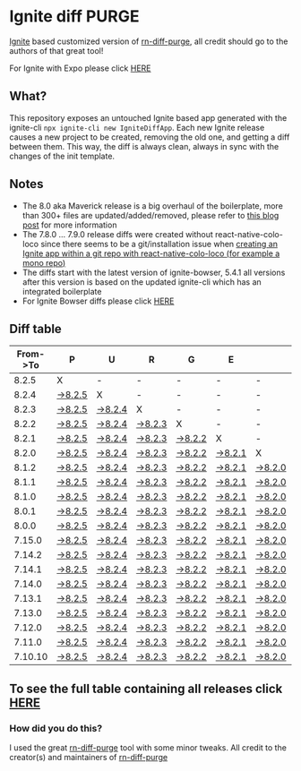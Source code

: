 # Ignite diff PURGE

[Ignite](https://github.com/infinitered/ignite) based customized version of [rn-diff-purge](https://github.com/react-native-community/rn-diff-purge/), all credit should go to the authors of that great tool!

For Ignite with Expo please click [HERE](https://github.com/nirre7/ignite-expo-diff-purge)

## What?

This repository exposes an untouched Ignite based app generated with the ignite-cli
`npx ignite-cli new IgniteDiffApp`. Each new Ignite release causes a new project to be created, removing the old one, and getting a diff between them. This way, the diff is always clean, always in sync with the changes of the init template.

## Notes
- The 8.0 aka Maverick release is a big overhaul of the boilerplate, more than 300+ files are updated/added/removed, please refer to [this blog post](https://shift.infinite.red/announcing-ignite-8-0-maverick-fbbdafbb738e) for more information
- The 7.8.0 ... 7.9.0 release diffs were created without react-native-colo-loco since there seems to be a git/installation issue when [creating an Ignite app within a git repo with react-native-colo-loco (for example a mono repo)](https://github.com/infinitered/ignite/issues/1845)
- The diffs start with the latest version of ignite-bowser, 5.4.1 all versions after this version is based on the updated ignite-cli which has an integrated boilerplate
- For Ignite Bowser diffs please click [HERE](https://github.com/nirre7/ignite-bowser-diff-purge)

## Diff table

| From->To | P                                                                                             | U                                                                                             | R                                                                                             | G                                                                                             | E                                                                                             |                                                                                               | T                                                                                             | I                                                                                             | M                                                                                             | E                                                                                             | !                                                                                             | !                                                                                               |                                                                                                 |                                                                                                 |                                                                                                 |                                                                                                 |                                                                                                 |                                                                                                 |                                                                                                 |     |
| -------- | --------------------------------------------------------------------------------------------- | --------------------------------------------------------------------------------------------- | --------------------------------------------------------------------------------------------- | --------------------------------------------------------------------------------------------- | --------------------------------------------------------------------------------------------- | --------------------------------------------------------------------------------------------- | --------------------------------------------------------------------------------------------- | --------------------------------------------------------------------------------------------- | --------------------------------------------------------------------------------------------- | --------------------------------------------------------------------------------------------- | --------------------------------------------------------------------------------------------- | ----------------------------------------------------------------------------------------------- | ----------------------------------------------------------------------------------------------- | ----------------------------------------------------------------------------------------------- | ----------------------------------------------------------------------------------------------- | ----------------------------------------------------------------------------------------------- | ----------------------------------------------------------------------------------------------- | ----------------------------------------------------------------------------------------------- | ----------------------------------------------------------------------------------------------- | --- |
| 8.2.5    | X                                                                                             | -                                                                                             | -                                                                                             | -                                                                                             | -                                                                                             | -                                                                                             | -                                                                                             | -                                                                                             | -                                                                                             | -                                                                                             | -                                                                                             | -                                                                                               | -                                                                                               | -                                                                                               | -                                                                                               | -                                                                                               | -                                                                                               | -                                                                                               | -                                                                                               | -   |
| 8.2.4    | [->8.2.5](https://github.com/nirre7/ignite-diff-purge/compare/release/8.2.4..release/8.2.5)   | X                                                                                             | -                                                                                             | -                                                                                             | -                                                                                             | -                                                                                             | -                                                                                             | -                                                                                             | -                                                                                             | -                                                                                             | -                                                                                             | -                                                                                               | -                                                                                               | -                                                                                               | -                                                                                               | -                                                                                               | -                                                                                               | -                                                                                               | -                                                                                               | -   |
| 8.2.3    | [->8.2.5](https://github.com/nirre7/ignite-diff-purge/compare/release/8.2.3..release/8.2.5)   | [->8.2.4](https://github.com/nirre7/ignite-diff-purge/compare/release/8.2.3..release/8.2.4)   | X                                                                                             | -                                                                                             | -                                                                                             | -                                                                                             | -                                                                                             | -                                                                                             | -                                                                                             | -                                                                                             | -                                                                                             | -                                                                                               | -                                                                                               | -                                                                                               | -                                                                                               | -                                                                                               | -                                                                                               | -                                                                                               | -                                                                                               | -   |
| 8.2.2    | [->8.2.5](https://github.com/nirre7/ignite-diff-purge/compare/release/8.2.2..release/8.2.5)   | [->8.2.4](https://github.com/nirre7/ignite-diff-purge/compare/release/8.2.2..release/8.2.4)   | [->8.2.3](https://github.com/nirre7/ignite-diff-purge/compare/release/8.2.2..release/8.2.3)   | X                                                                                             | -                                                                                             | -                                                                                             | -                                                                                             | -                                                                                             | -                                                                                             | -                                                                                             | -                                                                                             | -                                                                                               | -                                                                                               | -                                                                                               | -                                                                                               | -                                                                                               | -                                                                                               | -                                                                                               | -                                                                                               | -   |
| 8.2.1    | [->8.2.5](https://github.com/nirre7/ignite-diff-purge/compare/release/8.2.1..release/8.2.5)   | [->8.2.4](https://github.com/nirre7/ignite-diff-purge/compare/release/8.2.1..release/8.2.4)   | [->8.2.3](https://github.com/nirre7/ignite-diff-purge/compare/release/8.2.1..release/8.2.3)   | [->8.2.2](https://github.com/nirre7/ignite-diff-purge/compare/release/8.2.1..release/8.2.2)   | X                                                                                             | -                                                                                             | -                                                                                             | -                                                                                             | -                                                                                             | -                                                                                             | -                                                                                             | -                                                                                               | -                                                                                               | -                                                                                               | -                                                                                               | -                                                                                               | -                                                                                               | -                                                                                               | -                                                                                               | -   |
| 8.2.0    | [->8.2.5](https://github.com/nirre7/ignite-diff-purge/compare/release/8.2.0..release/8.2.5)   | [->8.2.4](https://github.com/nirre7/ignite-diff-purge/compare/release/8.2.0..release/8.2.4)   | [->8.2.3](https://github.com/nirre7/ignite-diff-purge/compare/release/8.2.0..release/8.2.3)   | [->8.2.2](https://github.com/nirre7/ignite-diff-purge/compare/release/8.2.0..release/8.2.2)   | [->8.2.1](https://github.com/nirre7/ignite-diff-purge/compare/release/8.2.0..release/8.2.1)   | X                                                                                             | -                                                                                             | -                                                                                             | -                                                                                             | -                                                                                             | -                                                                                             | -                                                                                               | -                                                                                               | -                                                                                               | -                                                                                               | -                                                                                               | -                                                                                               | -                                                                                               | -                                                                                               | -   |
| 8.1.2    | [->8.2.5](https://github.com/nirre7/ignite-diff-purge/compare/release/8.1.2..release/8.2.5)   | [->8.2.4](https://github.com/nirre7/ignite-diff-purge/compare/release/8.1.2..release/8.2.4)   | [->8.2.3](https://github.com/nirre7/ignite-diff-purge/compare/release/8.1.2..release/8.2.3)   | [->8.2.2](https://github.com/nirre7/ignite-diff-purge/compare/release/8.1.2..release/8.2.2)   | [->8.2.1](https://github.com/nirre7/ignite-diff-purge/compare/release/8.1.2..release/8.2.1)   | [->8.2.0](https://github.com/nirre7/ignite-diff-purge/compare/release/8.1.2..release/8.2.0)   | X                                                                                             | -                                                                                             | -                                                                                             | -                                                                                             | -                                                                                             | -                                                                                               | -                                                                                               | -                                                                                               | -                                                                                               | -                                                                                               | -                                                                                               | -                                                                                               | -                                                                                               | -   |
| 8.1.1    | [->8.2.5](https://github.com/nirre7/ignite-diff-purge/compare/release/8.1.1..release/8.2.5)   | [->8.2.4](https://github.com/nirre7/ignite-diff-purge/compare/release/8.1.1..release/8.2.4)   | [->8.2.3](https://github.com/nirre7/ignite-diff-purge/compare/release/8.1.1..release/8.2.3)   | [->8.2.2](https://github.com/nirre7/ignite-diff-purge/compare/release/8.1.1..release/8.2.2)   | [->8.2.1](https://github.com/nirre7/ignite-diff-purge/compare/release/8.1.1..release/8.2.1)   | [->8.2.0](https://github.com/nirre7/ignite-diff-purge/compare/release/8.1.1..release/8.2.0)   | [->8.1.2](https://github.com/nirre7/ignite-diff-purge/compare/release/8.1.1..release/8.1.2)   | X                                                                                             | -                                                                                             | -                                                                                             | -                                                                                             | -                                                                                               | -                                                                                               | -                                                                                               | -                                                                                               | -                                                                                               | -                                                                                               | -                                                                                               | -                                                                                               | -   |
| 8.1.0    | [->8.2.5](https://github.com/nirre7/ignite-diff-purge/compare/release/8.1.0..release/8.2.5)   | [->8.2.4](https://github.com/nirre7/ignite-diff-purge/compare/release/8.1.0..release/8.2.4)   | [->8.2.3](https://github.com/nirre7/ignite-diff-purge/compare/release/8.1.0..release/8.2.3)   | [->8.2.2](https://github.com/nirre7/ignite-diff-purge/compare/release/8.1.0..release/8.2.2)   | [->8.2.1](https://github.com/nirre7/ignite-diff-purge/compare/release/8.1.0..release/8.2.1)   | [->8.2.0](https://github.com/nirre7/ignite-diff-purge/compare/release/8.1.0..release/8.2.0)   | [->8.1.2](https://github.com/nirre7/ignite-diff-purge/compare/release/8.1.0..release/8.1.2)   | [->8.1.1](https://github.com/nirre7/ignite-diff-purge/compare/release/8.1.0..release/8.1.1)   | X                                                                                             | -                                                                                             | -                                                                                             | -                                                                                               | -                                                                                               | -                                                                                               | -                                                                                               | -                                                                                               | -                                                                                               | -                                                                                               | -                                                                                               | -   |
| 8.0.1    | [->8.2.5](https://github.com/nirre7/ignite-diff-purge/compare/release/8.0.1..release/8.2.5)   | [->8.2.4](https://github.com/nirre7/ignite-diff-purge/compare/release/8.0.1..release/8.2.4)   | [->8.2.3](https://github.com/nirre7/ignite-diff-purge/compare/release/8.0.1..release/8.2.3)   | [->8.2.2](https://github.com/nirre7/ignite-diff-purge/compare/release/8.0.1..release/8.2.2)   | [->8.2.1](https://github.com/nirre7/ignite-diff-purge/compare/release/8.0.1..release/8.2.1)   | [->8.2.0](https://github.com/nirre7/ignite-diff-purge/compare/release/8.0.1..release/8.2.0)   | [->8.1.2](https://github.com/nirre7/ignite-diff-purge/compare/release/8.0.1..release/8.1.2)   | [->8.1.1](https://github.com/nirre7/ignite-diff-purge/compare/release/8.0.1..release/8.1.1)   | [->8.1.0](https://github.com/nirre7/ignite-diff-purge/compare/release/8.0.1..release/8.1.0)   | X                                                                                             | -                                                                                             | -                                                                                               | -                                                                                               | -                                                                                               | -                                                                                               | -                                                                                               | -                                                                                               | -                                                                                               | -                                                                                               | -   |
| 8.0.0    | [->8.2.5](https://github.com/nirre7/ignite-diff-purge/compare/release/8.0.0..release/8.2.5)   | [->8.2.4](https://github.com/nirre7/ignite-diff-purge/compare/release/8.0.0..release/8.2.4)   | [->8.2.3](https://github.com/nirre7/ignite-diff-purge/compare/release/8.0.0..release/8.2.3)   | [->8.2.2](https://github.com/nirre7/ignite-diff-purge/compare/release/8.0.0..release/8.2.2)   | [->8.2.1](https://github.com/nirre7/ignite-diff-purge/compare/release/8.0.0..release/8.2.1)   | [->8.2.0](https://github.com/nirre7/ignite-diff-purge/compare/release/8.0.0..release/8.2.0)   | [->8.1.2](https://github.com/nirre7/ignite-diff-purge/compare/release/8.0.0..release/8.1.2)   | [->8.1.1](https://github.com/nirre7/ignite-diff-purge/compare/release/8.0.0..release/8.1.1)   | [->8.1.0](https://github.com/nirre7/ignite-diff-purge/compare/release/8.0.0..release/8.1.0)   | [->8.0.1](https://github.com/nirre7/ignite-diff-purge/compare/release/8.0.0..release/8.0.1)   | X                                                                                             | -                                                                                               | -                                                                                               | -                                                                                               | -                                                                                               | -                                                                                               | -                                                                                               | -                                                                                               | -                                                                                               | -   |
| 7.15.0   | [->8.2.5](https://github.com/nirre7/ignite-diff-purge/compare/release/7.15.0..release/8.2.5)  | [->8.2.4](https://github.com/nirre7/ignite-diff-purge/compare/release/7.15.0..release/8.2.4)  | [->8.2.3](https://github.com/nirre7/ignite-diff-purge/compare/release/7.15.0..release/8.2.3)  | [->8.2.2](https://github.com/nirre7/ignite-diff-purge/compare/release/7.15.0..release/8.2.2)  | [->8.2.1](https://github.com/nirre7/ignite-diff-purge/compare/release/7.15.0..release/8.2.1)  | [->8.2.0](https://github.com/nirre7/ignite-diff-purge/compare/release/7.15.0..release/8.2.0)  | [->8.1.2](https://github.com/nirre7/ignite-diff-purge/compare/release/7.15.0..release/8.1.2)  | [->8.1.1](https://github.com/nirre7/ignite-diff-purge/compare/release/7.15.0..release/8.1.1)  | [->8.1.0](https://github.com/nirre7/ignite-diff-purge/compare/release/7.15.0..release/8.1.0)  | [->8.0.1](https://github.com/nirre7/ignite-diff-purge/compare/release/7.15.0..release/8.0.1)  | [->8.0.0](https://github.com/nirre7/ignite-diff-purge/compare/release/7.15.0..release/8.0.0)  | X                                                                                               | -                                                                                               | -                                                                                               | -                                                                                               | -                                                                                               | -                                                                                               | -                                                                                               | -                                                                                               | -   |
| 7.14.2   | [->8.2.5](https://github.com/nirre7/ignite-diff-purge/compare/release/7.14.2..release/8.2.5)  | [->8.2.4](https://github.com/nirre7/ignite-diff-purge/compare/release/7.14.2..release/8.2.4)  | [->8.2.3](https://github.com/nirre7/ignite-diff-purge/compare/release/7.14.2..release/8.2.3)  | [->8.2.2](https://github.com/nirre7/ignite-diff-purge/compare/release/7.14.2..release/8.2.2)  | [->8.2.1](https://github.com/nirre7/ignite-diff-purge/compare/release/7.14.2..release/8.2.1)  | [->8.2.0](https://github.com/nirre7/ignite-diff-purge/compare/release/7.14.2..release/8.2.0)  | [->8.1.2](https://github.com/nirre7/ignite-diff-purge/compare/release/7.14.2..release/8.1.2)  | [->8.1.1](https://github.com/nirre7/ignite-diff-purge/compare/release/7.14.2..release/8.1.1)  | [->8.1.0](https://github.com/nirre7/ignite-diff-purge/compare/release/7.14.2..release/8.1.0)  | [->8.0.1](https://github.com/nirre7/ignite-diff-purge/compare/release/7.14.2..release/8.0.1)  | [->8.0.0](https://github.com/nirre7/ignite-diff-purge/compare/release/7.14.2..release/8.0.0)  | [->7.15.0](https://github.com/nirre7/ignite-diff-purge/compare/release/7.14.2..release/7.15.0)  | X                                                                                               | -                                                                                               | -                                                                                               | -                                                                                               | -                                                                                               | -                                                                                               | -                                                                                               | -   |
| 7.14.1   | [->8.2.5](https://github.com/nirre7/ignite-diff-purge/compare/release/7.14.1..release/8.2.5)  | [->8.2.4](https://github.com/nirre7/ignite-diff-purge/compare/release/7.14.1..release/8.2.4)  | [->8.2.3](https://github.com/nirre7/ignite-diff-purge/compare/release/7.14.1..release/8.2.3)  | [->8.2.2](https://github.com/nirre7/ignite-diff-purge/compare/release/7.14.1..release/8.2.2)  | [->8.2.1](https://github.com/nirre7/ignite-diff-purge/compare/release/7.14.1..release/8.2.1)  | [->8.2.0](https://github.com/nirre7/ignite-diff-purge/compare/release/7.14.1..release/8.2.0)  | [->8.1.2](https://github.com/nirre7/ignite-diff-purge/compare/release/7.14.1..release/8.1.2)  | [->8.1.1](https://github.com/nirre7/ignite-diff-purge/compare/release/7.14.1..release/8.1.1)  | [->8.1.0](https://github.com/nirre7/ignite-diff-purge/compare/release/7.14.1..release/8.1.0)  | [->8.0.1](https://github.com/nirre7/ignite-diff-purge/compare/release/7.14.1..release/8.0.1)  | [->8.0.0](https://github.com/nirre7/ignite-diff-purge/compare/release/7.14.1..release/8.0.0)  | [->7.15.0](https://github.com/nirre7/ignite-diff-purge/compare/release/7.14.1..release/7.15.0)  | [->7.14.2](https://github.com/nirre7/ignite-diff-purge/compare/release/7.14.1..release/7.14.2)  | X                                                                                               | -                                                                                               | -                                                                                               | -                                                                                               | -                                                                                               | -                                                                                               | -   |
| 7.14.0   | [->8.2.5](https://github.com/nirre7/ignite-diff-purge/compare/release/7.14.0..release/8.2.5)  | [->8.2.4](https://github.com/nirre7/ignite-diff-purge/compare/release/7.14.0..release/8.2.4)  | [->8.2.3](https://github.com/nirre7/ignite-diff-purge/compare/release/7.14.0..release/8.2.3)  | [->8.2.2](https://github.com/nirre7/ignite-diff-purge/compare/release/7.14.0..release/8.2.2)  | [->8.2.1](https://github.com/nirre7/ignite-diff-purge/compare/release/7.14.0..release/8.2.1)  | [->8.2.0](https://github.com/nirre7/ignite-diff-purge/compare/release/7.14.0..release/8.2.0)  | [->8.1.2](https://github.com/nirre7/ignite-diff-purge/compare/release/7.14.0..release/8.1.2)  | [->8.1.1](https://github.com/nirre7/ignite-diff-purge/compare/release/7.14.0..release/8.1.1)  | [->8.1.0](https://github.com/nirre7/ignite-diff-purge/compare/release/7.14.0..release/8.1.0)  | [->8.0.1](https://github.com/nirre7/ignite-diff-purge/compare/release/7.14.0..release/8.0.1)  | [->8.0.0](https://github.com/nirre7/ignite-diff-purge/compare/release/7.14.0..release/8.0.0)  | [->7.15.0](https://github.com/nirre7/ignite-diff-purge/compare/release/7.14.0..release/7.15.0)  | [->7.14.2](https://github.com/nirre7/ignite-diff-purge/compare/release/7.14.0..release/7.14.2)  | [->7.14.1](https://github.com/nirre7/ignite-diff-purge/compare/release/7.14.0..release/7.14.1)  | X                                                                                               | -                                                                                               | -                                                                                               | -                                                                                               | -                                                                                               | -   |
| 7.13.1   | [->8.2.5](https://github.com/nirre7/ignite-diff-purge/compare/release/7.13.1..release/8.2.5)  | [->8.2.4](https://github.com/nirre7/ignite-diff-purge/compare/release/7.13.1..release/8.2.4)  | [->8.2.3](https://github.com/nirre7/ignite-diff-purge/compare/release/7.13.1..release/8.2.3)  | [->8.2.2](https://github.com/nirre7/ignite-diff-purge/compare/release/7.13.1..release/8.2.2)  | [->8.2.1](https://github.com/nirre7/ignite-diff-purge/compare/release/7.13.1..release/8.2.1)  | [->8.2.0](https://github.com/nirre7/ignite-diff-purge/compare/release/7.13.1..release/8.2.0)  | [->8.1.2](https://github.com/nirre7/ignite-diff-purge/compare/release/7.13.1..release/8.1.2)  | [->8.1.1](https://github.com/nirre7/ignite-diff-purge/compare/release/7.13.1..release/8.1.1)  | [->8.1.0](https://github.com/nirre7/ignite-diff-purge/compare/release/7.13.1..release/8.1.0)  | [->8.0.1](https://github.com/nirre7/ignite-diff-purge/compare/release/7.13.1..release/8.0.1)  | [->8.0.0](https://github.com/nirre7/ignite-diff-purge/compare/release/7.13.1..release/8.0.0)  | [->7.15.0](https://github.com/nirre7/ignite-diff-purge/compare/release/7.13.1..release/7.15.0)  | [->7.14.2](https://github.com/nirre7/ignite-diff-purge/compare/release/7.13.1..release/7.14.2)  | [->7.14.1](https://github.com/nirre7/ignite-diff-purge/compare/release/7.13.1..release/7.14.1)  | [->7.14.0](https://github.com/nirre7/ignite-diff-purge/compare/release/7.13.1..release/7.14.0)  | X                                                                                               | -                                                                                               | -                                                                                               | -                                                                                               | -   |
| 7.13.0   | [->8.2.5](https://github.com/nirre7/ignite-diff-purge/compare/release/7.13.0..release/8.2.5)  | [->8.2.4](https://github.com/nirre7/ignite-diff-purge/compare/release/7.13.0..release/8.2.4)  | [->8.2.3](https://github.com/nirre7/ignite-diff-purge/compare/release/7.13.0..release/8.2.3)  | [->8.2.2](https://github.com/nirre7/ignite-diff-purge/compare/release/7.13.0..release/8.2.2)  | [->8.2.1](https://github.com/nirre7/ignite-diff-purge/compare/release/7.13.0..release/8.2.1)  | [->8.2.0](https://github.com/nirre7/ignite-diff-purge/compare/release/7.13.0..release/8.2.0)  | [->8.1.2](https://github.com/nirre7/ignite-diff-purge/compare/release/7.13.0..release/8.1.2)  | [->8.1.1](https://github.com/nirre7/ignite-diff-purge/compare/release/7.13.0..release/8.1.1)  | [->8.1.0](https://github.com/nirre7/ignite-diff-purge/compare/release/7.13.0..release/8.1.0)  | [->8.0.1](https://github.com/nirre7/ignite-diff-purge/compare/release/7.13.0..release/8.0.1)  | [->8.0.0](https://github.com/nirre7/ignite-diff-purge/compare/release/7.13.0..release/8.0.0)  | [->7.15.0](https://github.com/nirre7/ignite-diff-purge/compare/release/7.13.0..release/7.15.0)  | [->7.14.2](https://github.com/nirre7/ignite-diff-purge/compare/release/7.13.0..release/7.14.2)  | [->7.14.1](https://github.com/nirre7/ignite-diff-purge/compare/release/7.13.0..release/7.14.1)  | [->7.14.0](https://github.com/nirre7/ignite-diff-purge/compare/release/7.13.0..release/7.14.0)  | [->7.13.1](https://github.com/nirre7/ignite-diff-purge/compare/release/7.13.0..release/7.13.1)  | X                                                                                               | -                                                                                               | -                                                                                               | -   |
| 7.12.0   | [->8.2.5](https://github.com/nirre7/ignite-diff-purge/compare/release/7.12.0..release/8.2.5)  | [->8.2.4](https://github.com/nirre7/ignite-diff-purge/compare/release/7.12.0..release/8.2.4)  | [->8.2.3](https://github.com/nirre7/ignite-diff-purge/compare/release/7.12.0..release/8.2.3)  | [->8.2.2](https://github.com/nirre7/ignite-diff-purge/compare/release/7.12.0..release/8.2.2)  | [->8.2.1](https://github.com/nirre7/ignite-diff-purge/compare/release/7.12.0..release/8.2.1)  | [->8.2.0](https://github.com/nirre7/ignite-diff-purge/compare/release/7.12.0..release/8.2.0)  | [->8.1.2](https://github.com/nirre7/ignite-diff-purge/compare/release/7.12.0..release/8.1.2)  | [->8.1.1](https://github.com/nirre7/ignite-diff-purge/compare/release/7.12.0..release/8.1.1)  | [->8.1.0](https://github.com/nirre7/ignite-diff-purge/compare/release/7.12.0..release/8.1.0)  | [->8.0.1](https://github.com/nirre7/ignite-diff-purge/compare/release/7.12.0..release/8.0.1)  | [->8.0.0](https://github.com/nirre7/ignite-diff-purge/compare/release/7.12.0..release/8.0.0)  | [->7.15.0](https://github.com/nirre7/ignite-diff-purge/compare/release/7.12.0..release/7.15.0)  | [->7.14.2](https://github.com/nirre7/ignite-diff-purge/compare/release/7.12.0..release/7.14.2)  | [->7.14.1](https://github.com/nirre7/ignite-diff-purge/compare/release/7.12.0..release/7.14.1)  | [->7.14.0](https://github.com/nirre7/ignite-diff-purge/compare/release/7.12.0..release/7.14.0)  | [->7.13.1](https://github.com/nirre7/ignite-diff-purge/compare/release/7.12.0..release/7.13.1)  | [->7.13.0](https://github.com/nirre7/ignite-diff-purge/compare/release/7.12.0..release/7.13.0)  | X                                                                                               | -                                                                                               | -   |
| 7.11.0   | [->8.2.5](https://github.com/nirre7/ignite-diff-purge/compare/release/7.11.0..release/8.2.5)  | [->8.2.4](https://github.com/nirre7/ignite-diff-purge/compare/release/7.11.0..release/8.2.4)  | [->8.2.3](https://github.com/nirre7/ignite-diff-purge/compare/release/7.11.0..release/8.2.3)  | [->8.2.2](https://github.com/nirre7/ignite-diff-purge/compare/release/7.11.0..release/8.2.2)  | [->8.2.1](https://github.com/nirre7/ignite-diff-purge/compare/release/7.11.0..release/8.2.1)  | [->8.2.0](https://github.com/nirre7/ignite-diff-purge/compare/release/7.11.0..release/8.2.0)  | [->8.1.2](https://github.com/nirre7/ignite-diff-purge/compare/release/7.11.0..release/8.1.2)  | [->8.1.1](https://github.com/nirre7/ignite-diff-purge/compare/release/7.11.0..release/8.1.1)  | [->8.1.0](https://github.com/nirre7/ignite-diff-purge/compare/release/7.11.0..release/8.1.0)  | [->8.0.1](https://github.com/nirre7/ignite-diff-purge/compare/release/7.11.0..release/8.0.1)  | [->8.0.0](https://github.com/nirre7/ignite-diff-purge/compare/release/7.11.0..release/8.0.0)  | [->7.15.0](https://github.com/nirre7/ignite-diff-purge/compare/release/7.11.0..release/7.15.0)  | [->7.14.2](https://github.com/nirre7/ignite-diff-purge/compare/release/7.11.0..release/7.14.2)  | [->7.14.1](https://github.com/nirre7/ignite-diff-purge/compare/release/7.11.0..release/7.14.1)  | [->7.14.0](https://github.com/nirre7/ignite-diff-purge/compare/release/7.11.0..release/7.14.0)  | [->7.13.1](https://github.com/nirre7/ignite-diff-purge/compare/release/7.11.0..release/7.13.1)  | [->7.13.0](https://github.com/nirre7/ignite-diff-purge/compare/release/7.11.0..release/7.13.0)  | [->7.12.0](https://github.com/nirre7/ignite-diff-purge/compare/release/7.11.0..release/7.12.0)  | X                                                                                               | -   |
| 7.10.10  | [->8.2.5](https://github.com/nirre7/ignite-diff-purge/compare/release/7.10.10..release/8.2.5) | [->8.2.4](https://github.com/nirre7/ignite-diff-purge/compare/release/7.10.10..release/8.2.4) | [->8.2.3](https://github.com/nirre7/ignite-diff-purge/compare/release/7.10.10..release/8.2.3) | [->8.2.2](https://github.com/nirre7/ignite-diff-purge/compare/release/7.10.10..release/8.2.2) | [->8.2.1](https://github.com/nirre7/ignite-diff-purge/compare/release/7.10.10..release/8.2.1) | [->8.2.0](https://github.com/nirre7/ignite-diff-purge/compare/release/7.10.10..release/8.2.0) | [->8.1.2](https://github.com/nirre7/ignite-diff-purge/compare/release/7.10.10..release/8.1.2) | [->8.1.1](https://github.com/nirre7/ignite-diff-purge/compare/release/7.10.10..release/8.1.1) | [->8.1.0](https://github.com/nirre7/ignite-diff-purge/compare/release/7.10.10..release/8.1.0) | [->8.0.1](https://github.com/nirre7/ignite-diff-purge/compare/release/7.10.10..release/8.0.1) | [->8.0.0](https://github.com/nirre7/ignite-diff-purge/compare/release/7.10.10..release/8.0.0) | [->7.15.0](https://github.com/nirre7/ignite-diff-purge/compare/release/7.10.10..release/7.15.0) | [->7.14.2](https://github.com/nirre7/ignite-diff-purge/compare/release/7.10.10..release/7.14.2) | [->7.14.1](https://github.com/nirre7/ignite-diff-purge/compare/release/7.10.10..release/7.14.1) | [->7.14.0](https://github.com/nirre7/ignite-diff-purge/compare/release/7.10.10..release/7.14.0) | [->7.13.1](https://github.com/nirre7/ignite-diff-purge/compare/release/7.10.10..release/7.13.1) | [->7.13.0](https://github.com/nirre7/ignite-diff-purge/compare/release/7.10.10..release/7.13.0) | [->7.12.0](https://github.com/nirre7/ignite-diff-purge/compare/release/7.10.10..release/7.12.0) | [->7.11.0](https://github.com/nirre7/ignite-diff-purge/compare/release/7.10.10..release/7.11.0) | X   |

## To see the full table containing all releases click [HERE](https://nirre7.github.io/ignite-diff-purge/)

### How did you do this?

I used the great [rn-diff-purge](https://github.com/react-native-community/rn-diff-purge/) tool with some minor tweaks.
All credit to the creator(s) and maintainers of [rn-diff-purge](https://github.com/react-native-community/rn-diff-purge/)

